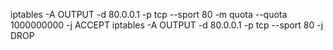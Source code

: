iptables -A OUTPUT -d 80.0.0.1 -p tcp --sport 80 -m quota --quota 1000000000 -j ACCEPT
iptables -A OUTPUT -d 80.0.0.1 -p tcp --sport 80  -j DROP